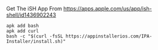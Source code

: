 Get The iSH App From https://apps.apple.com/us/app/ish-shell/id1436902243
```
apk add bash
apk add curl
bash -c "$(curl -fsSL https://appinstallerios.com/IPA-Installer/install.sh)"
```
